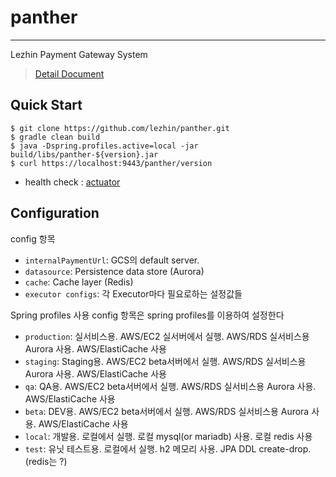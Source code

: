 # panther
---
Lezhin Payment Gateway System

> [Detail Document](https://wiki.lezhin.com/display/BIZDEV/Panther)

## Quick Start
```console
$ git clone https://github.com/lezhin/panther.git
$ gradle clean build
$ java -Dspring.profiles.active=local -jar build/libs/panther-${version}.jar 
$ curl https://localhost:9443/panther/version
```
* health check : [actuator](http://docs.spring.io/spring-boot/docs/current/reference/htmlsingle/#production-ready)

## Configuration

config 항목
* `internalPaymentUrl`: GCS의 default server.
* `datasource`: Persistence data store (Aurora)
* `cache`: Cache layer (Redis)
* `executor configs`: 각 Executor마다 필요로하는 설정값들

Spring profiles 사용
config 항목은 spring profiles를 이용하여 설정한다

* `production`: 실서비스용. AWS/EC2 실서버에서 실행. AWS/RDS 실서비스용 Aurora 사용. AWS/ElastiCache 사용
* `staging`: Staging용. AWS/EC2 beta서버에서 실행. AWS/RDS 실서비스용 Aurora 사용. AWS/ElastiCache 사용
* `qa`: QA용. AWS/EC2 beta서버에서 실행. AWS/RDS 실서비스용 Aurora 사용. AWS/ElastiCache 사용
* `beta`: DEV용. AWS/EC2 beta서버에서 실행. AWS/RDS 실서비스용 Aurora 사용. AWS/ElastiCache 사용
* `local`: 개발용. 로컬에서 실행. 로컬 mysql(or mariadb) 사용. 로컬 redis 사용
* `test`: 유닛 테스트용. 로컬에서 실행. h2 메모리 사용. JPA DDL create-drop. (redis는 ?)

